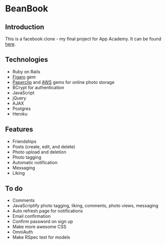 # BeanBook
## Introduction
This is a facebook clone - my final project for App Academy. It can be found [here](http://beanbook.herokuapp.com).

## Technologies
- Ruby on Rails
- [Figaro](https://github.com/laserlemon/figaro) gem
- [Paperclip](https://github.com/thoughtbot/paperclip) and [AWS](http://docs.aws.amazon.com/AWSRubySDK/latest/frames.html) gems for online photo storage
- BCrypt for authentication
- JavaScript
- jQuery
- AJAX
- Postgres
- Heroku

## Features
- Friendships
- Posts (create, edit, and delete)
- Photo upload and deletion
- Photo tagging
- Automatic notification
- Messaging
- Liking

## To do
- Comments
- JavaScriptify photo tagging, liking, comments, photo views, messaging
- Auto refresh page for notifications
- Email confirmation
- Confirm password on sign up
- Make more awesome CSS
- OmniAuth
- Make RSpec test for models